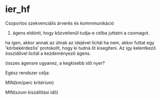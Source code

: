 # ier_hf
Csoportos szekvenciális árverés és kommmunikáció

1. ágens eldönti, hogy közvetlenül tudja-e célba juttatni a csomagot.

 ha igen, akkor annak az útnak az idejével licitál
 ha nem, akkor futtat egy 'körbekérdezős' protokollt, hogy ki tudná őt kisegíteni. 
 Az így kelentkező összidővel licitál a kezdeményező ágens.
 
 összes ágensre ugyanez, a kegkisebb idő nyer?
 
 Egész rendszer célja:
 
 MIN(km/perc kritérium)
 
 MIN(szum kiszállítási idő)
 
